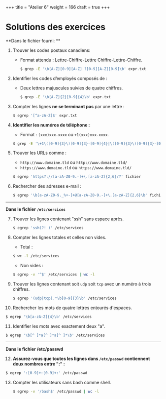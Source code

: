 +++
title = "Atelier 6"
weight = 166
draft = true
+++

# Solutions des exercices

**Dans le fichier fourni: **

1. Trouver les codes postaux canadiens:
   - Format attendu : Lettre-Chiffre-Lettre Chiffre-Lettre-Chiffre.
     ```bash
     $ grep -E '\b[A-Z][0-9][A-Z] ?[0-9][A-Z][0-9]\b' expr.txt
     ```

2. Identifier les codes d’employés composés de :
   - Deux lettres majuscules suivies de quatre chiffres.
     ```bash
     $ grep -E '\b[A-Z]{2}[0-9]{4}\b' expr.txt
     ```

3. Compter les lignes **ne se terminant pas** par une lettre :
   ```bash
   $ egrep '[^a-zA-Z]$' expr.txt
   ```

4. **Identifier les numéros de téléphone :**
    - Format : `(xxx)xxx-xxxx` ou `+1(xxx)xxx-xxxx`.
   ```bash
   $ grep -E '\+1\([0-9]{3}\)[0-9]{3}-[0-9]{4}|\([0-9]{3}\)[0-9]{3}-[0-9]{4}' expr.txt
   ```

5. Trouver les URLs comme :
   - `http://www.domaine.tld` ou `http://www.domaine.tld/`
   - `https://www.domaine.tld` ou `https://www.domaine.tld/`

    ```bash
    $ egrep 'https?://[a-zA-Z0-9.-]+\.[a-zA-Z]{2,6}/?' fichier
    ```

6. Rechercher des adresses e-mail :
   ```bash
   $ egrep '\b[a-zA-Z0-9._%+-]+@[a-zA-Z0-9.-]+\.[a-zA-Z]{2,6}\b' fichier
   ```
---

**Dans le fichier `/etc/sercices`**

7. Trouver les lignes contenant "ssh" sans espace après.
   ```bash
   $ egrep 'ssh(?! )' /etc/services
   ```

8. Compter les lignes totales et celles non vides.
   - Total : 
   ```bash
   $ wc -l /etc/services
   ```
   - Non vides : 
   ```bash
   $ egrep -v '^$' /etc/services | wc -l
   ```

9. Trouver les lignes contenant soit `udp` soit `tcp` avec un numéro à trois chiffres.
   ```bash
   $ egrep '(udp|tcp).*\b[0-9]{3}\b' /etc/services
   ```

10. Rechercher les mots de quatre lettres entourés d'espaces.
   ```bash
   $ egrep '\b[a-zA-Z]{4}\b' /etc/services
   ```

11. Identifier les mots avec exactement deux "a".
   ```bash
   $ egrep '\b[^ ]*a[^ ]*a[^ ]*\b' /etc/services
   ```
---

**Dans le fichier /etc/passwd**

12. **Assurez-vous que toutes les lignes dans `/etc/passwd` contiennent deux nombres entre ":" :**
   ```bash
   $ egrep ':[0-9]+:[0-9]+:' /etc/passwd
   ```

13. Compter les utilisateurs sans bash comme shell.
    ```bash
    $ egrep -v '/bash$' /etc/passwd | wc -l
    ```